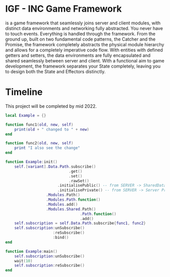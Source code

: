 # IGF - INC Game Framework

is a game framework that seamlessly joins server and client modules, with distinct data environments and networking fully abstracted. You never have to touch events. Everything is handled through the framework. From the ground up, built on two fundamental code patterns, the Catcher and the Promise, the framework completely abstracts the physical module hierarchy and allows for a completely imperative code flow. With entities with defined getters and setters, the data environments are fully encapsulated and shared seamlessly between server and client. With a functional aim to game development, the framework separates your State completely, leaving you to design both the State and Effectors distinctly.

# Timeline

This project will be completed by mid 2022.

```lua
local Example = {}

function func1(old, new, self)
	print(old + " changed to " + new)
end

function func2(old, new, self)
	print "I also see the change"
end

function Example:init()
	self.[variant].Data.Path.subscribe()
				 		  	.get()
				 		  	.set()
				 		  	.rawSet()
					   .initialisePublic() -- from SERVER -> SharedData from CLIENT -> SPECIFIC data
					   .initialisePrivate() -- from SERVER -> Server Private from CLIENT -> Client Private
			   	  .Modules.Path()
			   	  .Modules.Path.function()
			   	  .Modules.add()
			   	  .Modules.Shared.Path()
						         .Path.function()
						         .add()
	self.subscription = self.Data.Path.subscribe{func1, func2}
	self.subscription:unSubscribe()
					 :reSubscribe()
					 :bind()
end

function Example:main()
	self.subscription:unSubscribe()
	wait(10)
	self.subscription:reSubscribe()
end
```
